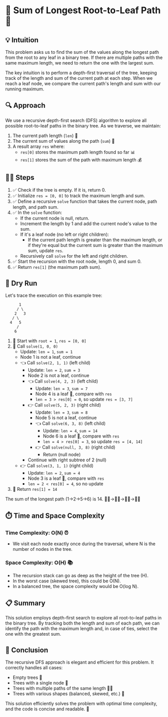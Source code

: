 # 🌳 Sum of Longest Root-to-Leaf Path 🌳

## 💡 Intuition
This problem asks us to find the sum of the values along the longest path from the root to any leaf in a binary tree. If there are multiple paths with the same maximum length, we need to return the one with the largest sum.

The key intuition is to perform a depth-first traversal of the tree, keeping track of the length and sum of the current path at each step. When we reach a leaf node, we compare the current path's length and sum with our running maximum.

## 🔍 Approach
We use a recursive depth-first search (DFS) algorithm to explore all possible root-to-leaf paths in the binary tree. As we traverse, we maintain:

1. The current path length (`len`) 📏
2. The current sum of values along the path (`sum`) 🧮
3. A result array `res` where:
   - `res[0]` stores the maximum path length found so far 📊
   - `res[1]` stores the sum of the path with maximum length 💰

## 🚶‍♂️ Steps
1. ✅ Check if the tree is empty. If it is, return 0.
2. ✅ Initialize `res = [0, 0]` to track the maximum length and sum.
3. ✅ Define a recursive `solve` function that takes the current node, path length, and path sum.
4. ✅ In the `solve` function:
   - If the current node is null, return.
   - Increment the length by 1 and add the current node's value to the sum.
   - If it's a leaf node (no left or right children):
     - If the current path length is greater than the maximum length, or if they're equal but the current sum is greater than the maximum sum, update `res`.
   - Recursively call `solve` for the left and right children.
5. ✅ Start the recursion with the root node, length 0, and sum 0.
6. ✅ Return `res[1]` (the maximum path sum).

## 🧠 Dry Run
Let's trace the execution on this example tree:
```
      1
     / \
    2   3
   / \
  4   5
     /
    6
```

1. 🌱 Start with `root = 1`, `res = [0, 0]`
2. 🔄 Call `solve(1, 0, 0)`
   - Update: `len = 1`, `sum = 1`
   - Node 1 is not a leaf, continue
   - 👈 Call `solve(2, 1, 1)` (left child)
     - Update: `len = 2`, `sum = 3`
     - Node 2 is not a leaf, continue
     - 👈 Call `solve(4, 2, 3)` (left child)
       - Update: `len = 3`, `sum = 7`
       - Node 4 is a leaf 🍃, compare with `res`
       - `len = 3 > res[0] = 0`, so update `res = [3, 7]`
     - 👉 Call `solve(5, 2, 3)` (right child)
       - Update: `len = 3`, `sum = 8`
       - Node 5 is not a leaf, continue
       - 👈 Call `solve(6, 3, 8)` (left child)
         - Update: `len = 4`, `sum = 14`
         - Node 6 is a leaf 🍃, compare with `res`
         - `len = 4 > res[0] = 3`, so update `res = [4, 14]`
       - 👉 Call `solve(null, 3, 8)` (right child)
         - Return (null node)
     - Continue with right subtree of 2 (null)
   - 👉 Call `solve(3, 1, 1)` (right child)
     - Update: `len = 2`, `sum = 4`
     - Node 3 is a leaf 🍃, compare with `res`
     - `len = 2 < res[0] = 4`, so no update
3. 🎉 Return `res[1] = 14`

The sum of the longest path (1→2→5→6) is 14. 🚶‍♂️→🚶‍♂️→🚶‍♂️→🚶‍♂️

## ⏱️ Time and Space Complexity

### Time Complexity: O(N) ⏰
- We visit each node exactly once during the traversal, where N is the number of nodes in the tree.

### Space Complexity: O(H) 📚
- The recursion stack can go as deep as the height of the tree (H).
- In the worst case (skewed tree), this could be O(N).
- In a balanced tree, the space complexity would be O(log N).

## 📋 Summary
This solution employs depth-first search to explore all root-to-leaf paths in the binary tree. By tracking both the length and sum of each path, we can identify the path with the maximum length and, in case of ties, select the one with the greatest sum.

## 🏁 Conclusion
The recursive DFS approach is elegant and efficient for this problem. It correctly handles all cases:
- Empty trees 🌱
- Trees with a single node 🌲
- Trees with multiple paths of the same length 🌳🌳
- Trees with various shapes (balanced, skewed, etc.) 🌴

This solution efficiently solves the problem with optimal time complexity, and the code is concise and readable. 🚀